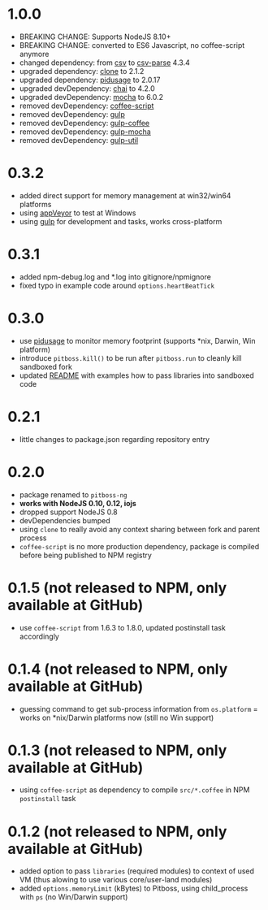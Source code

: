 # 1.0.0

- BREAKING CHANGE: Supports NodeJS 8.10+
- BREAKING CHANGE: converted to ES6 Javascript, no coffee-script anymore
- changed dependency: from [csv](https://www.npmjs.org/package/csv) to [csv-parse](https://www.npmjs.org/package/csv-parse) 4.3.4
- upgraded dependency: [clone](https://www.npmjs.org/package/clone) to 2.1.2
- upgraded dependency: [pidusage](https://www.npmjs.org/package/pidusage) to 2.0.17
- upgraded devDependency: [chai](https://www.npmjs.org/package/chai) to 4.2.0
- upgraded devDependency: [mocha](https://www.npmjs.org/package/mocha) to 6.0.2
- removed devDependency: [coffee-script](https://www.npmjs.org/package/coffee-script)
- removed devDependency: [gulp](https://www.npmjs.org/package/gulp)
- removed devDependency: [gulp-coffee](https://www.npmjs.org/package/gulp-coffee)
- removed devDependency: [gulp-mocha](https://www.npmjs.org/package/gulp-mocha)
- removed devDependency: [gulp-util](https://www.npmjs.org/package/gulp-util)

# 0.3.2

- added direct support for memory management at win32/win64 platforms
- using [appVeyor](https://ci.appveyor.com/project/Apiary/pitboss) to test at Windows
- using [gulp](https://www.npmjs.org/package/gulp) for development and tasks, works cross-platform

# 0.3.1

- added npm-debug.log and *.log into gitignore/npmignore
- fixed typo in example code around `options.heartBeatTick`

# 0.3.0

- use [pidusage](https://www.npmjs.org/package/pidusage) to monitor memory footprint (supports *nix, Darwin, Win platform)
- introduce `pitboss.kill()` to be run after `pitboss.run` to cleanly kill sandboxed fork
- updated [README](README.md) with examples how to pass libraries into sandboxed code

# 0.2.1

- little changes to package.json regarding repository entry

# 0.2.0

- package renamed to `pitboss-ng`
- __works with NodeJS 0.10, 0.12, iojs__
- dropped support NodeJS 0.8
- devDependencies bumped
- using `clone` to really avoid any context sharing between fork and parent process
- `coffee-script` is no more production dependency, package is compiled before being published to NPM registry

# 0.1.5 (not released to NPM, only available at GitHub)

- use `coffee-script` from 1.6.3 to 1.8.0, updated postinstall task accordingly

# 0.1.4 (not released to NPM, only available at GitHub)

- guessing command to get sub-process information from `os.platform` = works on *nix/Darwin platforms now (still no Win support)

# 0.1.3 (not released to NPM, only available at GitHub)

- using `coffee-script` as dependency to compile `src/*.coffee` in NPM `postinstall` task

# 0.1.2 (not released to NPM, only available at GitHub)

- added option to pass `libraries` (required modules) to context of used VM (thus alowing to use various core/user-land modules)
- added `options.memoryLimit` (kBytes) to Pitboss, using child_process with `ps` (no Win/Darwin support)
